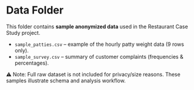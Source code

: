 # Data Folder

This folder contains **sample anonymized data** used in the Restaurant Case Study project.

- `sample_patties.csv` – example of the hourly patty weight data (9 rows only).
- `sample_survey.csv` – summary of customer complaints (frequencies & percentages).

⚠️ Note: Full raw dataset is not included for privacy/size reasons. These samples illustrate schema and analysis workflow.
